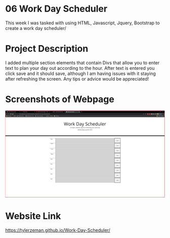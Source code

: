 # 06 Work Day Scheduler

This week I was tasked with using HTML, Javascript, Jquery, Bootstrap to create a work day scheduler/

# Project Description
I added multiple section elements that contain Divs that allow you to enter text to plan your day out according to the hour. After text is entered you click save and it should save, although I am having issues with it staying after refreshing the screen. Any tips or advice would be appreciated!

# Screenshots of Webpage
![Screenshot](Assets/images/workdayscheduler.png?raw=true "Screenshot")

# Website Link
https://tylerzeman.github.io/Work-Day-Scheduler/
